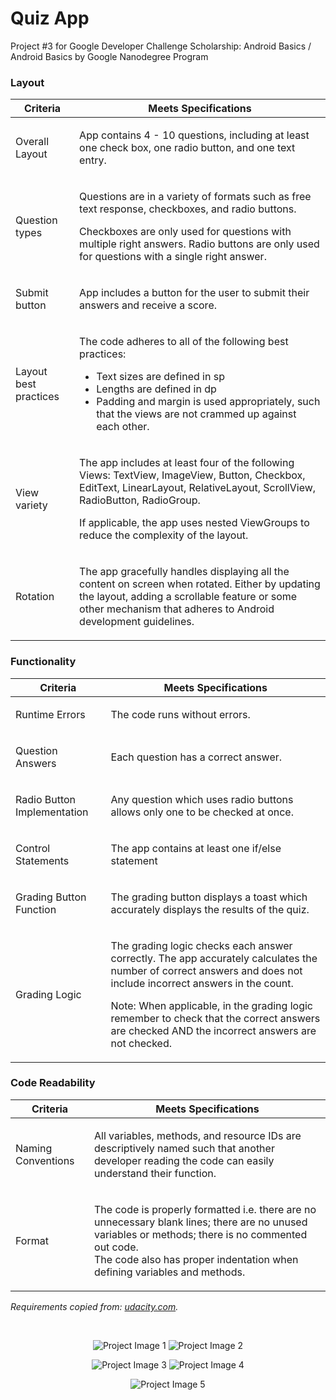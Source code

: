 # Quiz App

Project #3 for Google Developer Challenge Scholarship: Android Basics / Android Basics by Google Nanodegree Program

<h3>Layout</h3>
<table>
  <tr>
    <th>Criteria</th>
    <th>Meets Specifications</th>
  </tr>
  <tbody>
    <tr>
      <td>
        <p>Overall Layout</p>
      </td>
      <td>
        <p>App contains 4 - 10 questions, including at least one check box, one radio button, and one text entry.</p>
      </td>
    </tr>
    <tr>
      <td>
        <p>Question types</p>
      </td>
      <td>
        <p>Questions are in a variety of formats such as free text response, checkboxes, and radio buttons.</p>
        <p>Checkboxes are only used for questions with multiple right answers. Radio buttons are only used for questions with a single right answer.</p>
      </td>
    </tr>
    <tr>
      <td>
        <p>Submit button</p>
      </td>
      <td>
        <p>App includes a button for the user to submit their answers and receive a score.</p>
      </td>
    </tr>
    <tr>
      <td>
        <p>Layout best practices</p>
      </td>
      <td>
        <p>The code adheres to all of the following best practices:</p>
        <ul>
          <li>Text sizes are defined in sp</li>
          <li>Lengths are defined in dp</li>
          <li>Padding and margin is used appropriately, such that the views are not crammed up against each other.</li>
        </ul>
      </td>
    </tr>
    <tr>
      <td>
        <p>View variety</p>
      </td>
      <td>
        <p>The app includes at least four of the following Views: TextView, ImageView, Button, Checkbox, EditText, LinearLayout, RelativeLayout, ScrollView, RadioButton, RadioGroup.</p>
        <p>If applicable, the app uses nested ViewGroups to reduce the complexity of the layout.</p>
      </td>
    </tr>
    <tr>
      <td>
        <p>Rotation</p>
      </td>
      <td>
        <p>The app gracefully handles displaying all the content on screen when rotated. Either by updating the layout, adding a scrollable feature or some other mechanism that adheres to Android development guidelines.</p>
      </td>
    </tr>
  </tbody>
</table>

<h3>Functionality</h3>
<table>
  <tr>
    <th>Criteria</th>
    <th>Meets Specifications</th>
  </tr>
  <tbody>
    <tr>
      <td>
        <p>Runtime Errors</p>
      </td>
      <td>
        <p>The code runs without errors.</p>
      </td>
    </tr>
    <tr>
      <td>
        <p>Question Answers</p>
      </td>
      <td>
        <p>Each question has a correct answer.</p>
      </td>
    </tr>
    <tr>
      <td>
        <p>Radio Button Implementation</p>
      </td>
      <td>
        <p>Any question which uses radio buttons allows only one to be checked at once.</p>
      </td>
    </tr>
    <tr>
      <td>
        <p>Control Statements</p>
      </td>
      <td>
        <p>The app contains at least one if/else statement</p>
      </td>
    </tr>
    <tr>
      <td>
        <p>Grading Button Function</p>
      </td>
      <td>
        <p>The grading button displays a toast which accurately displays the results of the quiz.</p>
      </td>
    </tr>
    <tr>
      <td>
        <p>Grading Logic</p>
      </td>
      <td>
        <p>The grading logic checks each answer correctly. The app accurately calculates the number of correct answers and does not include incorrect answers in the count.</p>
        <p>Note: When applicable, in the grading logic remember to check that the correct answers are checked AND the incorrect answers are not checked.</p>
      </td>
    </tr>
  </tbody>
</table>

<h3>Code Readability</h3>
<table>
  <tr>
    <th>Criteria</th>
    <th>Meets Specifications</th>
  </tr>
  <tbody>
    <tr>
      <td>
        <p>Naming Conventions</p>
      </td>
      <td>
        <p>All variables, methods, and resource IDs are descriptively named such that another developer reading the code can easily understand their function.</p>
      </td>
    </tr>
    <tr>
      <td>
        <p>Format</p>
      </td>
      <td>
        <p>The code is properly formatted i.e. there are no unnecessary blank lines; there are no unused variables or methods; there is no commented out code.<br>
        The code also has proper indentation when defining variables and methods.</p>
      </td>
    </tr>
  </tbody>
</table>

<em>Requirements copied from: <a href="http://udacity.com">udacity.com</a>.</em>

<br />
<p align="center"> 
  <img src="showcase/quiz_app_1.jpg" alt="Project Image 1">
  <img src="showcase/quiz_app_2.jpg" alt="Project Image 2">
</p>
<p align="center"> 
  <img src="showcase/quiz_app_3.jpg" alt="Project Image 3">
  <img src="showcase/quiz_app_4.jpg" alt="Project Image 4">
</p>
<p align="center"> 
  <img src="showcase/quiz_app_5.jpg" alt="Project Image 5">
</p>
